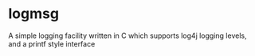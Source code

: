 # logmsg
A simple logging facility written in C which supports log4j logging levels, and a printf style interface
